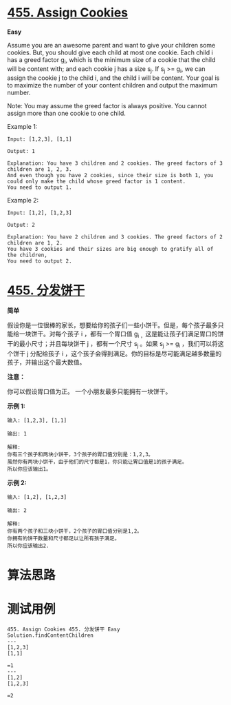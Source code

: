 # [455. Assign Cookies][enTitle]

**Easy**

Assume you are an awesome parent and want to give your children some cookies. But, you should give each child at most one cookie. Each child i has a greed factor g<sub>i</sub>, which is the minimum size of a cookie that the child will be content with; and each cookie j has a size s<sub>j</sub>. If s<sub>j</sub> >= g<sub>i</sub>, we can assign the cookie j to the child i, and the child i will be content. Your goal is to maximize the number of your content children and output the maximum number.

Note: You may assume the greed factor is always positive.  You cannot assign more than one cookie to one child.

Example 1:

```
Input: [1,2,3], [1,1]

Output: 1

Explanation: You have 3 children and 2 cookies. The greed factors of 3 children are 1, 2, 3. 
And even though you have 2 cookies, since their size is both 1, you could only make the child whose greed factor is 1 content.
You need to output 1.

```



Example 2:

```
Input: [1,2], [1,2,3]

Output: 2

Explanation: You have 2 children and 3 cookies. The greed factors of 2 children are 1, 2. 
You have 3 cookies and their sizes are big enough to gratify all of the children, 
You need to output 2.

```


# [455. 分发饼干][cnTitle]

**简单**

假设你是一位很棒的家长，想要给你的孩子们一些小饼干。但是，每个孩子最多只能给一块饼干。对每个孩子 i ，都有一个胃口值 g<sub>i ，</sub>这是能让孩子们满足胃口的饼干的最小尺寸；并且每块饼干 j ，都有一个尺寸 s<sub>j </sub>。如果 s<sub>j</sub> >= g<sub>i </sub>，我们可以将这个饼干 j 分配给孩子 i ，这个孩子会得到满足。你的目标是尽可能满足越多数量的孩子，并输出这个最大数值。

**注意：** 

你可以假设胃口值为正。 一个小朋友最多只能拥有一块饼干。

**示例 1:** 

```
输入: [1,2,3], [1,1]

输出: 1

解释: 
你有三个孩子和两块小饼干，3个孩子的胃口值分别是：1,2,3。
虽然你有两块小饼干，由于他们的尺寸都是1，你只能让胃口值是1的孩子满足。
所以你应该输出1。

```

**示例 2:** 

```
输入: [1,2], [1,2,3]

输出: 2

解释: 
你有两个孩子和三块小饼干，2个孩子的胃口值分别是1,2。
你拥有的饼干数量和尺寸都足以让所有孩子满足。
所以你应该输出2.

```


# 算法思路

# 测试用例
```
455. Assign Cookies 455. 分发饼干 Easy
Solution.findContentChildren
---
[1,2,3]
[1,1]

=1
---
[1,2]
[1,2,3]

=2
```

[enTitle]: https://leetcode.com/problems/assign-cookies/
[cnTitle]: https://leetcode-cn.com/problems/assign-cookies/
